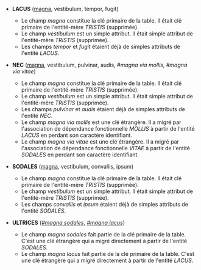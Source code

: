 - **LACUS** (<ins>magna</ins>, vestibulum, tempor, fugit)
  - Le champ _magna_ constitue la clé primaire de la table. Il était clé primaire de l'entité-mère _TRISTIS_ (supprimée).
  - Le champ _vestibulum_ est un simple attribut. Il était simple attribut de l'entité-mère _TRISTIS_ (supprimée).
  - Les champs _tempor_ et _fugit_ étaient déjà de simples attributs de l'entité _LACUS_.

- **NEC** (<ins>magna</ins>, vestibulum, pulvinar, audis, _#magna via mollis_, _#magna via vitae_)
  - Le champ _magna_ constitue la clé primaire de la table. Il était clé primaire de l'entité-mère _TRISTIS_ (supprimée).
  - Le champ _vestibulum_ est un simple attribut. Il était simple attribut de l'entité-mère _TRISTIS_ (supprimée).
  - Les champs _pulvinar_ et _audis_ étaient déjà de simples attributs de l'entité _NEC_.
  - Le champ _magna via mollis_ est une clé étrangère. Il a migré par l'association de dépendance fonctionnelle _MOLLIS_ à partir de l'entité _LACUS_ en perdant son caractère identifiant.
  - Le champ _magna via vitae_ est une clé étrangère. Il a migré par l'association de dépendance fonctionnelle _VITAE_ à partir de l'entité _SODALES_ en perdant son caractère identifiant.

- **SODALES** (<ins>magna</ins>, vestibulum, convallis, ipsum)
  - Le champ _magna_ constitue la clé primaire de la table. Il était clé primaire de l'entité-mère _TRISTIS_ (supprimée).
  - Le champ _vestibulum_ est un simple attribut. Il était simple attribut de l'entité-mère _TRISTIS_ (supprimée).
  - Les champs _convallis_ et _ipsum_ étaient déjà de simples attributs de l'entité _SODALES_.

- **ULTRICES** (<ins>_#magna sodales_</ins>, <ins>_#magna lacus_</ins>)
  - Le champ _magna sodales_ fait partie de la clé primaire de la table. C'est une clé étrangère qui a migré directement à partir de l'entité _SODALES_.
  - Le champ _magna lacus_ fait partie de la clé primaire de la table. C'est une clé étrangère qui a migré directement à partir de l'entité _LACUS_.
